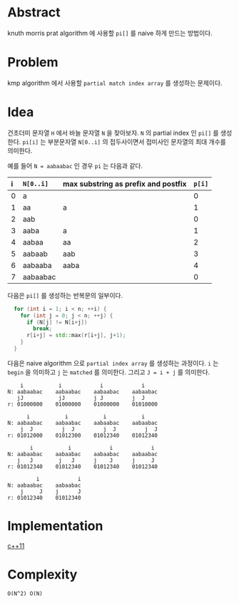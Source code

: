 # Abstract

knuth morris prat algorithm 에 사용할 `pi[]` 를 naive 하게 만드는 방법이다.

# Problem

kmp algorithm 에서 사용할 `partial match index array` 를
생성하는 문제이다.

# Idea

건초더미 문자열 `H` 에서 바늘 문자열 `N` 을 찾아보자. `N` 의 partial index 인 `pi[]` 를 생성한다. `pi[i]` 는 부분문자열 `N[0..i]` 의 접두사이면서 접미사인 문자열의 최대 개수를 의미한다. 

예를 들어 `N = aabaabac` 인 경우 `pi` 는 다음과 같다. 

| i | `N[0..i]` | max substring as prefix and postfix | `p[i]` |
|:--|:----------|:------------------------------------|:-------|
| 0 | a         |                                     | 0      |
| 1 | aa        | a                                   | 1      |
| 2 | aab       |                                     | 0      |
| 3 | aaba      | a                                   | 1      |
| 4 | aabaa     | aa                                  | 2      |
| 5 | aabaab    | aab                                 | 3      |
| 6 | aabaaba   | aaba                                | 4      |
| 7 | aabaabac  |                                     | 0      |

다음은 `pi[]` 를 생성하는 반복문의 일부이다.

```cpp
  for (int i = 1; i < n; ++i) {
    for (int j = 0; j < n; ++j) {
      if (N[j] != N[i+j])
        break;
      r[i+j] = std::max(r[i+j], j+1);
    }
  }
```

다음은 naive algorithm 으로 `partial index array` 를 생성하는 과정이다. `i` 는 `begin` 을 의미하고 `j` 는 `matched` 를 의미한다. 그리고 `J = i + j` 를 의미한다.

```
    i           i            i            i
N: aabaabac    aabaabac    aabaabac    aabaabac
   jJ           jJ         j J         j  J
r: 01000000    01000000    01000000    01010000

      i           i           i           i
N: aabaabac    aabaabac    aabaabac    aabaabac
    j  J         j  J         j  J         j  J
r: 01012000    01012300    01012340    01012340

       i           i            i            i
N: aabaabac    aabaabac    aabaabac    aabaabac
   j   J        j   J      j    J      j     J
r: 01012340    01012340    01012340    01012340

         i            i  
N: aabaabac    aabaabac  
    j     J    j      J  
r: 01012340    01012340  
```

# Implementation

[c++11](a.cpp)

# Complexity

```
O(N^2) O(N)
```